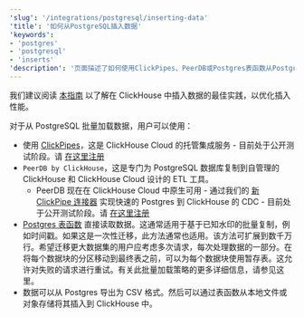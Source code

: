```yaml
---
'slug': '/integrations/postgresql/inserting-data'
'title': '如何从PostgreSQL插入数据'
'keywords':
- 'postgres'
- 'postgresql'
- 'inserts'
'description': '页面描述了如何使用ClickPipes、PeerDB或Postgres表函数从PostgreSQL插入数据'
---
```


我们建议阅读 [本指南](/guides/inserting-data) 以了解在 ClickHouse 中插入数据的最佳实践，以优化插入性能。

对于从 PostgreSQL 批量加载数据，用户可以使用：

- 使用 [ClickPipes](/integrations/clickpipes/postgres)，这是 ClickHouse Cloud 的托管集成服务 - 目前处于公开测试阶段。请 [在这里注册](https://clickpipes.peerdb.io/)
- `PeerDB by ClickHouse`，这是专门为 PostgreSQL 数据库复制到自管理的 ClickHouse 和 ClickHouse Cloud 设计的 ETL 工具。
    - PeerDB 现在在 ClickHouse Cloud 中原生可用 - 通过我们的 [新 ClickPipe 连接器](/integrations/clickpipes/postgres) 实现快速的 Postgres 到 ClickHouse 的 CDC - 目前处于公开测试阶段。请 [在这里注册](https://clickhouse.com/cloud/clickpipes/postgres-cdc-connector)
- [Postgres 表函数](/sql-reference/table-functions/postgresql) 直接读取数据。这通常适用于基于已知水印的批量复制，例如时间戳。如果这是一次性迁移，此方法通常也适用。该方法可扩展到数千万行。希望迁移更大数据集的用户应考虑多次请求，每次处理数据的一部分。在将每个数据块的分区移动到最终表之前，可以为每个数据块使用暂存表。这允许对失败的请求进行重试。有关此批量加载策略的更多详细信息，请参见这里。
- 数据可以从 Postgres 导出为 CSV 格式。然后可以通过表函数从本地文件或对象存储将其插入到 ClickHouse 中。
